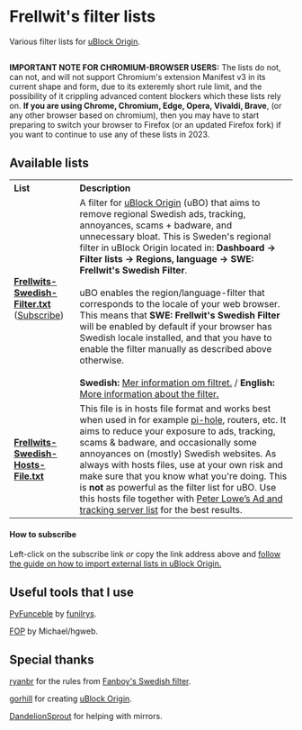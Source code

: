 # Frellwit's filter lists
Various filter lists for [uBlock Origin](https://github.com/gorhill/uBlock).

##

<b>IMPORTANT NOTE FOR CHROMIUM-BROWSER USERS:</b> The lists do not, can not, and will not support Chromium's extension Manifest v3 in its current shape and form, due to its exteremly short rule limit, and the possibility of it crippling advanced content blockers which these lists rely on. **If you are using Chrome, Chromium, Edge, Opera, Vivaldi, Brave**, (or any other browser based on chromium), then you may have to start preparing to switch your browser to Firefox (or an updated Firefox fork) if you want to continue to use any of these lists in 2023.

## Available lists

<table>
  <tr align="left">
    <th>List</th>
    <th>Description</th>
  </tr>
  <tr>
    <td><a href="https://raw.githubusercontent.com/lassekongo83/Frellwits-filter-lists/master/Frellwits-Swedish-Filter.txt"><strong>Frellwits-Swedish-Filter.txt</strong></a><br/>(<a href="https://subscribe.adblockplus.org/?location=https://raw.githubusercontent.com/lassekongo83/Frellwits-filter-lists/master/Frellwits-Swedish-Filter.txt&title=Frellwit%27s%20Swedish%20Filter">Subscribe</a>)</td>
    <td>A filter for <a href="https://github.com/gorhill/uBlock">uBlock Origin</a> (uBO) that aims to remove regional Swedish ads, tracking, annoyances, scams + badware, and unnecessary bloat. This is Sweden's regional filter in uBlock Origin located in: <strong>Dashboard -> Filter lists -> Regions, language -> SWE: Frellwit's Swedish Filter</strong>. <br/><br/> uBO enables the region/language-filter that corresponds to the locale of your web browser. This means that <strong>SWE: Frellwit's Swedish Filter</strong> will be enabled by default if your browser has Swedish locale installed, and that you have to enable the filter manually as described above otherwise. <br/><br/> <strong>Swedish:</strong> <a href="https://github.com/lassekongo83/Frellwits-filter-lists/blob/master/Swedish/filter_info_sv.md">Mer information om filtret.</a> / <strong>English:</strong> <a href="https://github.com/lassekongo83/Frellwits-filter-lists/blob/master/Swedish/filter_info_en.md">More information about the filter.</a></td>
  </tr>
  <tr>
    <td><strong><a href="https://raw.githubusercontent.com/lassekongo83/Frellwits-filter-lists/master/Frellwits-Swedish-Hosts-File.txt">Frellwits-Swedish-Hosts-File.txt</a></strong></td>
    <td>This file is in hosts file format and works best when used in for example <a href="https://pi-hole.net/">pi-hole</a>, routers, etc. It aims to reduce your exposure to ads, tracking, scams & badware, and occasionally some annoyances on (mostly) Swedish websites. As always with hosts files, use at your own risk and make sure that you know what you're doing. This is <strong>not</strong> as powerful as the filter list for uBO. Use this hosts file together with <a href="https://pgl.yoyo.org/adservers/serverlist.php?showintro=0;hostformat=hosts">Peter Lowe’s Ad and tracking server list</a> for the best results.</td>
  </tr>
</table>

#### How to subscribe

Left-click on the subscribe link *or* copy the link address above and [follow the guide on how to import external lists in uBlock Origin.](https://github.com/gorhill/uBlock/wiki/Filter-lists-from-around-the-web)

## Useful tools that I use

[PyFunceble](https://github.com/funilrys/PyFunceble) by [funilrys](https://github.com/funilrys).

[FOP](https://hg.adblockplus.org/easylist/file/tip/FOP.py) by Michael/hgweb.

## Special thanks

[ryanbr](https://github.com/ryanbr) for the rules from [Fanboy's Swedish filter](https://github.com/ryanbr/fanboy-adblock/blob/master/firefox-regional/fanboy-adblocklist-swe.txt).

[gorhill](https://github.com/gorhill) for creating [uBlock Origin](https://github.com/gorhill/uBlock).

[DandelionSprout](https://github.com/DandelionSprout) for helping with mirrors.
